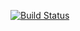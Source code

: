 [![Build Status](https://travis-ci.org/fjudith/docker-nexus.svg?branch=master)](https://travis-ci.org/fjudith/docker-nexus)
